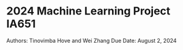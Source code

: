 # 2024 Machine Learning Project IA651
Authors: Tinovimba Hove and Wei Zhang
Due Date: August 2, 2024

